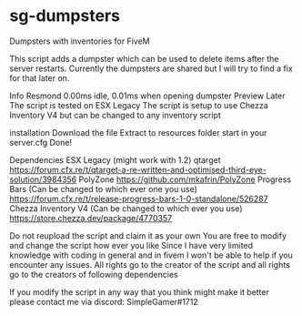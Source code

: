 # sg-dumpsters
Dumpsters with inventories for FiveM

This script adds a dumpster which can be used to delete items after the server restarts.
Currently the dumpsters are shared but I will try to find a fix for that later on.

Info
Resmond 0.00ms idle, 0.01ms when opening dumpster
Preview Later
The script is tested on ESX Legacy
The script is setup to use Chezza Inventory V4 but can be changed to any inventory script

installation
Download the file
Extract to resources folder
start in your server.cfg
Done!

Dependencies
ESX Legacy (might work with 1.2)
qtarget https://forum.cfx.re/t/qtarget-a-re-written-and-optimised-third-eye-solution/3984356
PolyZone https://github.com/mkafrin/PolyZone
Progress Bars (Can be changed to which ever one you use) https://forum.cfx.re/t/release-progress-bars-1-0-standalone/526287
Chezza Inventory V4 (Can be changed to which ever you use) https://store.chezza.dev/package/4770357

Do not reupload the script and claim it as your own You are free to modify and change the script how ever you like Since I have very limited knowledge with coding in general and in fivem I won't be able to help if you encounter any issues. All rights go to the creator of the script and all rights go to the creators of following dependencies

If you modify the script in any way that you think might make it better please contact me via discord: SimpleGamer#1712
